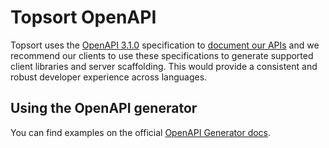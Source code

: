 # Topsort OpenAPI

Topsort uses the [OpenAPI 3.1.0](https://github.com/OAI/OpenAPI-Specification/blob/main/versions/3.1.0.md) specification to [document our APIs](https://docs.topsort.com) and we recommend our clients to use these specifications to generate supported client libraries and server scaffolding. This would provide a consistent and robust developer experience across languages.

## Using the OpenAPI generator

You can find examples on the official [OpenAPI Generator docs](https://openapi-generator.tech/docs/usage#examples).
